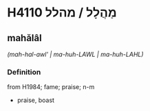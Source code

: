 # H4110 מַהֲלָל / מהלל

## mahălâl

_(mah-hal-awl' | ma-huh-LAWL | ma-huh-LAHL)_

### Definition

from H1984; fame; praise; n-m

- praise, boast
